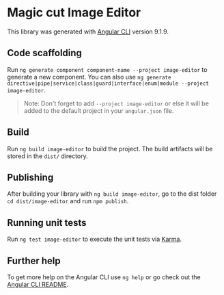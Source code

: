 # Magic cut Image Editor

This library was generated with [Angular CLI](https://github.com/angular/angular-cli) version 9.1.9.

## Code scaffolding

Run `ng generate component component-name --project image-editor` to generate a new component. You can also use `ng generate directive|pipe|service|class|guard|interface|enum|module --project image-editor`.
> Note: Don't forget to add `--project image-editor` or else it will be added to the default project in your `angular.json` file. 

## Build

Run `ng build image-editor` to build the project. The build artifacts will be stored in the `dist/` directory.

## Publishing

After building your library with `ng build image-editor`, go to the dist folder `cd dist/image-editor` and run `npm publish`.

## Running unit tests

Run `ng test image-editor` to execute the unit tests via [Karma](https://karma-runner.github.io).

## Further help

To get more help on the Angular CLI use `ng help` or go check out the [Angular CLI README](https://github.com/angular/angular-cli/blob/master/README.md).
